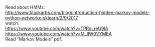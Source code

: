 Read about HMMs:<br/>
http://www.blackarbs.com/blog/introduction-hidden-markov-models-python-networkx-sklearn/2/9/2017 <br/>
watch:<br/>
https://www.youtube.com/watch?v=TPRoLreU9lA <br/>
https://www.youtube.com/watch?v=M_IIW0VYMEA <br/>
Read “Markov Models” pdf.
